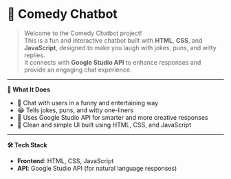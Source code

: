 # 🤖 **Comedy Chatbot**

> Welcome to the Comedy Chatbot project!  
> This is a fun and interactive chatbot built with **HTML**, **CSS**, and **JavaScript**, designed to make you laugh with jokes, puns, and witty replies.  
> It connects with **Google Studio API** to enhance responses and provide an engaging chat experience.

---

 **🎯 What It Does**

- 💬 Chat with users in a funny and entertaining way  
- 😂 Tells jokes, puns, and witty one-liners  
- 🧠 Uses Google Studio API for smarter and more creative responses  
- 🎨 Clean and simple UI built using HTML, CSS, and JavaScript  

---

 **🛠️ Tech Stack**

- **Frontend**: HTML, CSS, JavaScript  
- **API**: Google Studio API (for natural language responses)  
